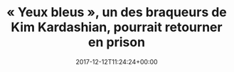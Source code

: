 ---
isIndex: false
title: « Yeux bleus », un des braqueurs de Kim Kardashian, pourrait retourner en prison
date: 2017-12-12T11:24:24+00:00
concerned:
  - joseph-hazan
  - margot-pugliese
press:
  title: Le Point
  url: https://www.lepoint.fr/societe/yeux-bleus-un-des-braqueurs-de-kim-kardashian-pourrait-retourner-en-prison-12-12-2017-2179035_23.php
---